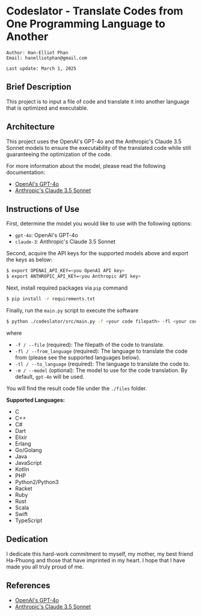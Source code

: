 # Codeslator - Translate Codes from One Programming Language to Another

```
Author: Han-Elliot Phan
Email: hanelliotphan@gmail.com

Last update: March 1, 2025
```

## Brief Description
This project is to input a file of code and translate it into another language 
that is optimized and executable.

## Architecture
This project uses the OpenAI's GPT-4o and the Anthropic's Claude 3.5 
Sonnet models to ensure the executability of the translated code while still 
guaranteeing the optimization of the code.

For more information about the model, please read the following documentation:
- [OpenAI's GPT-4o](https://platform.openai.com/docs/guides/text-generation)
- [Anthropic's Claude 3.5 Sonnet](https://docs.anthropic.com/en/api/messages-streaming)

## Instructions of Use
First, determine the model you would like to use with the following options:
- `gpt-4o`: OpenAI's GPT-4o
- `claude-3`: Anthropic's Claude 3.5 Sonnet

Second, acquire the API keys for the supported models above and export the keys 
as below:
```bash
$ export OPENAI_API_KEY=<you OpenAI API key>
$ export ANTHROPIC_API_KEY=<you Anthropic API key>
```

Next, install required packages via `pip` command
```bash
$ pip install -r requirements.txt
```

Finally, run the `main.py` script to execute the software
```bash
$ python ./codeslator/src/main.py -f <your code filepath> -fl <your code language> -tl <language to translate your code to> -m <your desired model>
```
where
- `-f / --file` (required): The filepath of the code to translate.
- `-fl / --from_language` (required): The language to translate the code from (please see 
the supported languages below).
- `-tl / --to_language` (required): The language to translate the code to.
- `-m / --model` (optional): The model to use for the code translation. By default, `gpt-4o`
will be used.

You will find the result code file under the `./files` folder.

**Supported Languages:**
- C
- C++
- C#
- Dart
- Elixir
- Erlang
- Go/Golang
- Java
- JavaScript
- Kotlin
- PHP
- Python2/Python3
- Racket
- Ruby
- Rust
- Scala
- Swift
- TypeScript

## Dedication
I dedicate this hard-work commitment to myself, my mother, my best friend 
Ha-Phuong and those that have imprinted in my heart. I hope that I have made 
you all truly proud of me.

## References
- [OpenAI's GPT-4o](https://platform.openai.com/docs/guides/text-generation)
- [Anthropic's Claude 3.5 Sonnet](https://docs.anthropic.com/en/api/messages-streaming)
